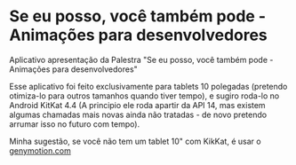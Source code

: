 Se eu posso, você também pode - Animações para desenvolvedores
======

Aplicativo apresentação da Palestra "Se eu posso, você também pode - Animações para desenvolvedores"

Esse aplicativo foi feito exclusivamente para tablets 10 polegadas (pretendo otimiza-lo para outros tamanhos quando tiver tempo), e sugiro roda-lo no Android KitKat 4.4 (A principio ele roda apartir da API 14, mas existem algumas chamadas mais novas ainda não tratadas - de novo pretendo arrumar isso no futuro com tempo).

Minha sugestão, se você não tem um tablet 10" com KikKat, é usar o [genymotion.com](http://genymotion.com)


